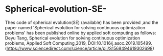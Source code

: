 # Spherical-evolution-SE-
Thes code of spherical evolution(SE) (available) has been provided ,and the paper named 'Spherical evolution for solving continuous optimization problems' has been published online by applied soft computing as follows:  Deyu Tang, Spherical evolution for solving continuous optimization problems, Applied Soft Computing,2019, DOI:10.1016/j.asoc.2019.105499. (https://www.sciencedirect.com/science/article/pii/S1568494619302698)
